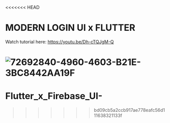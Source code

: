 <<<<<<< HEAD
# MODERN LOGIN UI x FLUTTER

Watch tutorial here: https://youtu.be/Dh-cTQJgM-Q

![72692840-4960-4603-B21E-3BC8442AA19F](https://user-images.githubusercontent.com/29016489/206952739-29d2403c-c26b-472f-9f4d-fdc0e1458326.JPG)
=======
# Flutter_x_Firebase_UI-
>>>>>>> bd09cb5a2ccb917ae778eafc56d111638321133f
